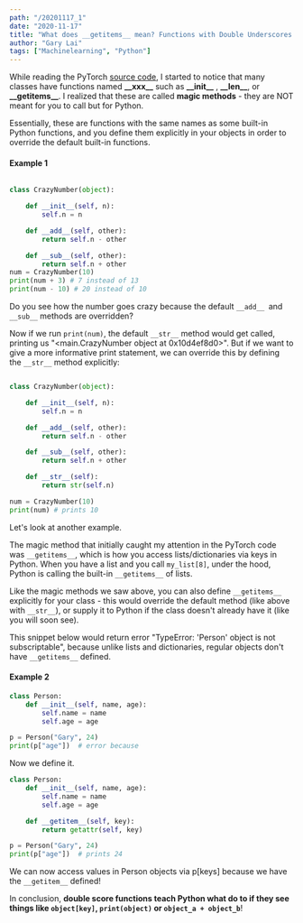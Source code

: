 ```yaml
---
path: "/20201117_1"
date: "2020-11-17"
title: "What does __getitems__ mean? Functions with Double Underscores in Python"
author: "Gary Lai"
tags: ["Machinelearning", "Python"]
---
```


While reading the PyTorch <u>[source code](https://github.com/pytorch/text/blob/master/torchtext/data/dataset.py)</u>, I started to notice that many classes have functions named <strong>\_\_xxx\_\_</strong> such as <strong>\_\_init\_\_</strong> , <strong>\_\_len\_\_</strong>, or <strong>\_\_getitems\_\_</strong>. I realized that these are called **magic methods** - they are NOT meant for you to call but for Python.

Essentially, these are functions with the same names as some built-in Python functions, and you define them explicitly in your objects in order to override the default built-in functions.

#### Example 1

```python

class CrazyNumber(object):

    def __init__(self, n):
        self.n = n

    def __add__(self, other):
        return self.n - other

    def __sub__(self, other):
        return self.n + other
num = CrazyNumber(10)
print(num + 3) # 7 instead of 13
print(num - 10) # 20 instead of 10
```

Do you see how the number goes crazy because the default `__add__ `and `__sub__` methods are overridden?

Now if we run `print(num)`, the default `__str__` method would get called, printing us "<main.CrazyNumber object at 0x10d4ef8d0>". But if we want to give a more informative print statement, we can override this by defining the `__str__` method explicitly:

```python

class CrazyNumber(object):

    def __init__(self, n):
        self.n = n

    def __add__(self, other):
        return self.n - other

    def __sub__(self, other):
        return self.n + other

    def __str__(self):
        return str(self.n)

num = CrazyNumber(10)
print(num) # prints 10
```

Let's look at another example.

The magic method that initially caught my attention in the PyTorch code was `__getitems__`, which is how you access lists/dictionaries via keys in Python. When you have a list and you call `my_list[8]`, under the hood, Python is calling the built-in `__getitems__` of lists.

Like the magic methods we saw above, you can also define `__getitems__` explicitly for your class - this would override the default method (like above with `__str__`), or supply it to Python if the class doesn't already have it (like you will soon see).

This snippet below would return error "TypeError: 'Person' object is not subscriptable", because unlike lists and dictionaries, regular objects don't have `__getitems__` defined.

#### Example 2

```python
class Person:
    def __init__(self, name, age):
        self.name = name
        self.age = age

p = Person("Gary", 24)
print(p["age"])  # error because
```

Now we define it.

```python
class Person:
    def __init__(self, name, age):
        self.name = name
        self.age = age

    def __getitem__(self, key):
        return getattr(self, key)

p = Person("Gary", 24)
print(p["age"])  # prints 24
```

We can now access values in Person objects via p[keys] because we have the `__getitem__` defined!

In conclusion, **double score functions teach Python what do to if they see things like `object[key]`, `print(object)` or `object_a + object_b`**!
